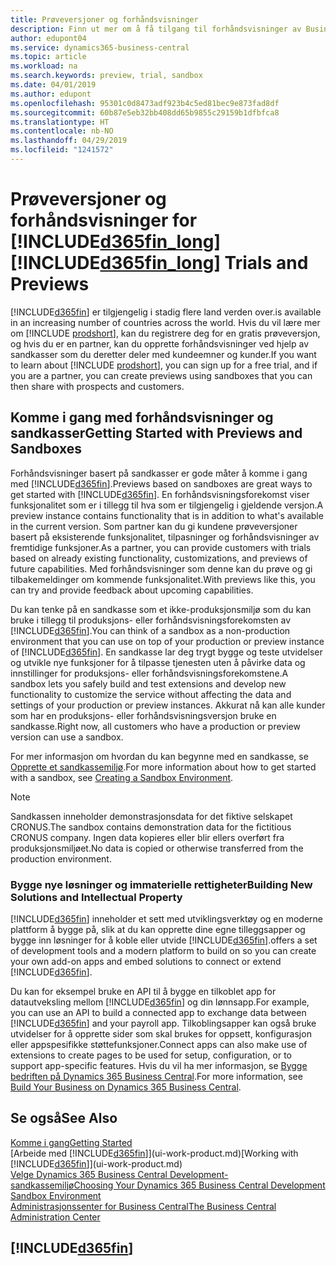 ```yaml
---
title: Prøveversjoner og forhåndsvisninger
description: Finn ut mer om å få tilgang til forhåndsvisninger av Business Central.
author: edupont04
ms.service: dynamics365-business-central
ms.topic: article
ms.workload: na
ms.search.keywords: preview, trial, sandbox
ms.date: 04/01/2019
ms.author: edupont
ms.openlocfilehash: 95301c0d8473adf923b4c5ed81bec9e873fad8df
ms.sourcegitcommit: 60b87e5eb32bb408dd65b9855c29159b1dfbfca8
ms.translationtype: HT
ms.contentlocale: nb-NO
ms.lasthandoff: 04/29/2019
ms.locfileid: "1241572"
---
```

# <a name="included365finlongincludesd365finlongmdmd-trials-and-previews"></a><span data-ttu-id="cd140-103">Prøveversjoner og forhåndsvisninger for [!INCLUDE[d365fin_long](includes/d365fin_long_md.md)]</span><span class="sxs-lookup"><span data-stu-id="cd140-103">[!INCLUDE[d365fin_long](includes/d365fin_long_md.md)] Trials and Previews</span></span>

[!INCLUDE[d365fin](includes/d365fin_md.md)] <span data-ttu-id="cd140-104">er tilgjengelig i stadig flere land verden over.</span><span class="sxs-lookup"><span data-stu-id="cd140-104">is available in an increasing number of countries across the world.</span></span> <span data-ttu-id="cd140-105">Hvis du vil lære mer om [!INCLUDE [prodshort](includes/prodshort.md)], kan du registrere deg for en gratis prøveversjon, og hvis du er en partner, kan du opprette forhåndsvisninger ved hjelp av sandkasser som du deretter deler med kundeemner og kunder.</span><span class="sxs-lookup"><span data-stu-id="cd140-105">If you want to learn about [!INCLUDE [prodshort](includes/prodshort.md)], you can sign up for a free trial, and if you are a partner, you can create previews using sandboxes that you can then share with prospects and customers.</span></span>  

## <a name="getting-started-with-previews-and-sandboxes"></a><span data-ttu-id="cd140-106">Komme i gang med forhåndsvisninger og sandkasser</span><span class="sxs-lookup"><span data-stu-id="cd140-106">Getting Started with Previews and Sandboxes</span></span>

<span data-ttu-id="cd140-107">Forhåndsvisninger basert på sandkasser er gode måter å komme i gang med [!INCLUDE[d365fin](includes/d365fin_md.md)].</span><span class="sxs-lookup"><span data-stu-id="cd140-107">Previews based on sandboxes are great ways to get started with [!INCLUDE[d365fin](includes/d365fin_md.md)].</span></span> <span data-ttu-id="cd140-108">En forhåndsvisningsforekomst viser funksjonalitet som er i tillegg til hva som er tilgjengelig i gjeldende versjon.</span><span class="sxs-lookup"><span data-stu-id="cd140-108">A preview instance contains functionality that is in addition to what's available in the current version.</span></span> <span data-ttu-id="cd140-109">Som partner kan du gi kundene prøveversjoner basert på eksisterende funksjonalitet, tilpasninger og forhåndsvisninger av fremtidige funksjoner.</span><span class="sxs-lookup"><span data-stu-id="cd140-109">As a partner, you can provide customers with trials based on already existing functionality, customizations, and previews of future capabilities.</span></span> <span data-ttu-id="cd140-110">Med forhåndsvisninger som denne kan du prøve og gi tilbakemeldinger om kommende funksjonalitet.</span><span class="sxs-lookup"><span data-stu-id="cd140-110">With previews like this, you can try and provide feedback about upcoming capabilities.</span></span>  

<!--To get started with a preview, go to [this page](https://go.microsoft.com/fwlink/?linkid=866045) and provide your work email address. To learn more about [!INCLUDE[d365fin](includes/d365fin_md.md)] and the capabilities it offers, refer to the documentation here on this site.-->

<span data-ttu-id="cd140-111">Du kan tenke på en sandkasse som et ikke-produksjonsmiljø som du kan bruke i tillegg til produksjons- eller forhåndsvisningsforekomsten av [!INCLUDE[d365fin](includes/d365fin_md.md)].</span><span class="sxs-lookup"><span data-stu-id="cd140-111">You can think of a sandbox as a non-production environment that you can use on top of your production or preview instance of [!INCLUDE[d365fin](includes/d365fin_md.md)].</span></span> <span data-ttu-id="cd140-112">En sandkasse lar deg trygt bygge og teste utvidelser og utvikle nye funksjoner for å tilpasse tjenesten uten å påvirke data og innstillinger for produksjons- eller forhåndsvisningsforekomstene.</span><span class="sxs-lookup"><span data-stu-id="cd140-112">A sandbox lets you safely build and test extensions and develop new functionality to customize the service without affecting the data and settings of your production or preview instances.</span></span> <span data-ttu-id="cd140-113">Akkurat nå kan alle kunder som har en produksjons- eller forhåndsvisningsversjon bruke en sandkasse.</span><span class="sxs-lookup"><span data-stu-id="cd140-113">Right now, all customers who have a production or preview version can use a sandbox.</span></span>

<span data-ttu-id="cd140-114">For mer informasjon om hvordan du kan begynne med en sandkasse, se [Opprette et sandkassemiljø](across-how-create-sandbox-environment.md).</span><span class="sxs-lookup"><span data-stu-id="cd140-114">For more information about how to get started with a sandbox, see [Creating a Sandbox Environment](across-how-create-sandbox-environment.md).</span></span>  

> [!NOTE]
> <span data-ttu-id="cd140-115">Sandkassen inneholder demonstrasjonsdata for det fiktive selskapet CRONUS.</span><span class="sxs-lookup"><span data-stu-id="cd140-115">The sandbox contains demonstration data for the fictitious CRONUS company.</span></span> <span data-ttu-id="cd140-116">Ingen data kopieres eller blir ellers overført fra produksjonsmiljøet.</span><span class="sxs-lookup"><span data-stu-id="cd140-116">No data is copied or otherwise transferred from the production environment.</span></span>  

### <a name="building-new-solutions-and-intellectual-property"></a><span data-ttu-id="cd140-117">Bygge nye løsninger og immaterielle rettigheter</span><span class="sxs-lookup"><span data-stu-id="cd140-117">Building New Solutions and Intellectual Property</span></span>

[!INCLUDE[d365fin](includes/d365fin_md.md)] <span data-ttu-id="cd140-118">inneholder et sett med utviklingsverktøy og en moderne plattform å bygge på, slik at du kan opprette dine egne tilleggsapper og bygge inn løsninger for å koble eller utvide [!INCLUDE[d365fin](includes/d365fin_md.md)].</span><span class="sxs-lookup"><span data-stu-id="cd140-118">offers a set of development tools and a modern platform to build on so you can create your own add-on apps and embed solutions to connect or extend [!INCLUDE[d365fin](includes/d365fin_md.md)].</span></span>  

<span data-ttu-id="cd140-119">Du kan for eksempel bruke en API til å bygge en tilkoblet app for datautveksling mellom [!INCLUDE[d365fin](includes/d365fin_md.md)] og din lønnsapp.</span><span class="sxs-lookup"><span data-stu-id="cd140-119">For example, you can use an API to build a connected app to exchange data between [!INCLUDE[d365fin](includes/d365fin_md.md)] and your payroll app.</span></span> <span data-ttu-id="cd140-120">Tilkoblingsapper kan også bruke utvidelser for å opprette sider som skal brukes for oppsett, konfigurasjon eller appspesifikke støttefunksjoner.</span><span class="sxs-lookup"><span data-stu-id="cd140-120">Connect apps can also make use of extensions to create pages to be used for setup, configuration, or to support app-specific features.</span></span> <span data-ttu-id="cd140-121">Hvis du vil ha mer informasjon, se [Bygge bedriften på Dynamics 365 Business Central](/dynamics365/business-central/dev-itpro/developer/readiness/readiness-welcome).</span><span class="sxs-lookup"><span data-stu-id="cd140-121">For more information, see [Build Your Business on Dynamics 365 Business Central](/dynamics365/business-central/dev-itpro/developer/readiness/readiness-welcome).</span></span>

## <a name="see-also"></a><span data-ttu-id="cd140-122">Se også</span><span class="sxs-lookup"><span data-stu-id="cd140-122">See Also</span></span>

[<span data-ttu-id="cd140-123">Komme i gang</span><span class="sxs-lookup"><span data-stu-id="cd140-123">Getting Started</span></span>](product-get-started.md)  
<span data-ttu-id="cd140-124">[Arbeide med [!INCLUDE[d365fin](includes/d365fin_md.md)]](ui-work-product.md)</span><span class="sxs-lookup"><span data-stu-id="cd140-124">[Working with [!INCLUDE[d365fin](includes/d365fin_md.md)]](ui-work-product.md)</span></span>  
[<span data-ttu-id="cd140-125">Velge Dynamics 365 Business Central Development-sandkassemiljø</span><span class="sxs-lookup"><span data-stu-id="cd140-125">Choosing Your Dynamics 365 Business Central Development Sandbox Environment</span></span>](/dynamics365/business-central/dev-itpro/developer/devenv-sandbox-overview)  
[<span data-ttu-id="cd140-126">Administrasjonssenter for Business Central</span><span class="sxs-lookup"><span data-stu-id="cd140-126">The Business Central Administration Center</span></span>](/dynamics365/business-central/dev-itpro/administration/tenant-admin-center)  

## [!INCLUDE[d365fin](includes/free_trial_md.md)]  

